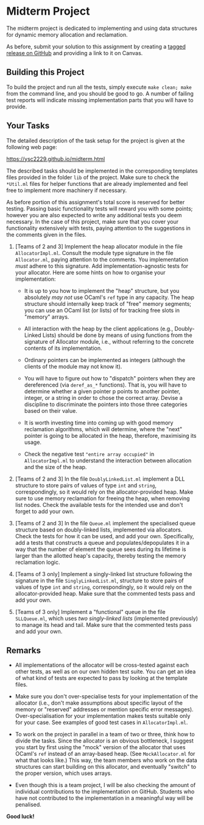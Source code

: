 # Midterm Project

The midterm project is dedicated to implementing and using data structures
for dynamic memory allocation and reclamation.

As before, submit your solution to this assignment by creating a
[tagged release on GitHub](https://help.github.com/en/github/administering-a-repository/creating-releases)
and providing a link to it on Canvas.

## Building this Project

To build the project and run all the tests, simply execute `make
clean; make` from the command line, and you should be good to go. A
number of failing test reports will indicate missing implementation
parts that you will have to provide.

## Your Tasks

The detailed description of the task setup for the project is given at
the following web page:

https://ysc2229.github.io/midterm.html

The described tasks should be implemented in the corresponding templates
files provided in the folder `lib` of the project. Make sure to check
the `*Util.ml` files for helper functions that are already
implemented and feel free to implement more machinery if necessary.

As before portion of this assignment's total score is reserved for
better testing. Passing basic functionality tests will reward you with
some points; however you are also expected to write any additional
tests you deem necessary. In the case of this project, make sure that
you cover your functionality extensively with tests, paying attention
to the suggestions in the comments given in the files.

1. [Teams of 2 and 3] Implement the heap allocator module in the file
   `AllocatorImpl.ml`. Consult the module type signature in the file
   `Allocator.ml`, paying attention to the comments. You implementation _must_
   adhere to this signature. Add implementation-agnostic tests for your
   allocator. Here are some hints on how to organise your implementation:

   * It is up to you how to implement the "heap" structure, but you
     absolutely *may not* use OCaml's `ref` type in any capacity. The
     heap structure should internally keep track of "free" memory
     segments; you can use an OCaml list (or lists) of for tracking
     free slots in "memory" arrays.

   * All interaction with the heap by the client applications (e.g.,
     Doubly-Linked Lists) should be done by means of using functions
     from the signature of Allocator module, i.e., without referring
     to the concrete contents of its implementation.

   * Ordinary pointers can be implemented as integers (although the
     clients of the module may not know it).

   * You will have to figure out how to "dispatch" pointers when they
     are dereferenced (via `deref_as_*` functions). That is, you will
     have to determine whether a given pointer p points to another
     pointer, integer, or a string in order to chose the correct
     array. Devise a discipline to discriminate the pointers into
     those three categories based on their value.

   * It is worth investing time into coming up with good memory
     reclamation algorithms, which will determine, where the "next"
     pointer is going to be allocated in the heap, therefore,
     maximising its usage.

   * Check the negative test `"entire array occupied"` in `AllocatorImpl.ml` to
     understand the interaction between allocation and the size of the heap.

2. [Teams of 2 and 3] In the file `DoublyLinkedList.ml` implement a DLL
   structure to store pairs of values of type `int` and `string`,
   correspondingly, so it would rely on the allocator-provided heap. Make sure
   to use memory reclamation for freeing the heap, when removing list nodes.
   Check the available tests for the intended use and don't forget to add your
   own.

3. [Teams of 2 and 3] In the file `Queue.ml` implement the specialised queue
   structure based on doubly-linked lists, implemented via allocators. Check the
   tests for how it can be used, and add your own. Specifically, add a tests
   that constructs a queue and populates/depopulates it in a way that the number
   of element the queue sees during its lifetime is larger than the allotted
   heap's capacity, thereby testing the memory reclamation logic.

4. [Teams of 3 only] Implement a singly-linked list structure following the
   signature in the file `SinglyLinkedList.ml`, structure to store pairs of
   values of type `int` and `string`, correspondingly, so it would rely on the
   allocator-provided heap. Make sure that the commented tests pass and add your
   own.

5. [Teams of 3 only] Implement a "functional" queue in the file `SLLQueue.ml`,
   which uses _two singly-linked lists_ (implemented previously) to manage its
   head and tail. Make sure that the commented tests pass and add your own.

## Remarks

* All implementations of the allocator will be cross-tested against each other
  tests, as well as on our own hidden test suite. You can get an idea of what
  kind of tests are expected to pass by looking at the template files.

* Make sure you don't over-specialise tests for your implementation of the
  allocator (i.e., don't make assumptions about specific layout of the memory or
  "reserved" addresses or mention specific error messages). Over-specialisation
  for your implementation makes tests suitable only for your case. See examples
  of good test cases in `AllocatorImpl.ml`.

* To work on the project in parallel in a team of two or three, think how to
  divide the tasks. Since the allocator is an obvious bottleneck, I suggest you
  start by first using the "mock" version of the allocator that uses OCaml's
  `ref` instead of an array-based heap. (See `MockAllocator.ml` for what that
  looks like.) This way, the team members who work on the data
  structures can start building on this allocator, and eventually "switch" to
  the proper version, which uses arrays.

* Even though this is a team project, I will be also checking the amount of
  individual contributions to the implementation on GitHub. Students who have
  not contributed to the implementation in a meaningful way will be penalised.

**Good luck!**
